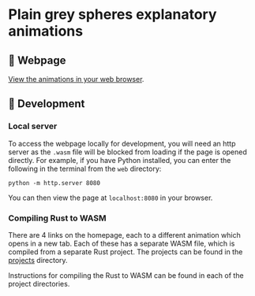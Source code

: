 # Plain grey spheres explanatory animations
## :link: Webpage
[View the animations in your web browser](https://trichoplax.github.io/grey-sphere-explanatory-animations).

## :wrench: Development
### Local server
To access the webpage locally for development, you will need an http server as the `.wasm` file will be blocked from loading if the page is opened directly. For example, if you have Python installed, you can enter the following in the terminal from the `web` directory:

```text
python -m http.server 8080
```

You can then view the page at `localhost:8080` in your browser.

### Compiling Rust to WASM
There are 4 links on the homepage, each to a different animation which opens in a new tab. Each of these has a separate WASM file, which is compiled from a separate Rust project. The projects can be found in the [projects](projects) directory.

Instructions for compiling the Rust to WASM can be found in each of the project directories.
